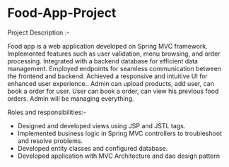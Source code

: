 # Food-App-Project
Project Description :-

Food app is a web application developed on  Spring MVC framework. Implemented features such as user validation, menu browsing, and order processing. Integrated with a backend database for efficient data management. Employed endpoints for seamless communication between the frontend and backend. Achieved a responsive and intuitive UI for enhanced user experience.. Admin can upload products, add user, can book a order for user. User can book a order, can view his previous food orders. Admin will be managing everything.

Roles and responsibilities:- 

* Designed and developed views using JSP and JSTL tags.
* Implemented business logic in Spring MVC controllers to troubleshoot and resolve problems.
* Developed entity classes and configured database.
* Developed application with MVC Architecture and dao design pattern
